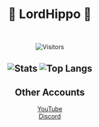 <h1 align="center">🦛 LordHippo 🦛</h1>
<br>

<p align="center">
  <img src="https://visitor-badge.laobi.icu/badge?page_id=ReimuSimpu.ReimuSimpu&left_color=red&right_color=purple" alt="Visitors"/>
</p>


<h2 align="center">
  <img src="https://github-readme-stats.vercel.app/api/?username=ReimuSimpu&show_icons=true&title_color=fff&icon_color=79ff97&text_color=9f9f9f&bg_color=151515&count_private=true&include_all_commits=true&custom_title=LordHippo's%20Statistics" alt="Stats"/>
  <img src="https://github-readme-stats.vercel.app/api/top-langs?username=ReimuSimpu&layout=compact&title_color=fff&icon_color=79ff97&text_color=9f9f9f&bg_color=151515&border_radius=10&hide=css&custom_title=LordHippo's%20Most%20Used%20Languages" alt="Top Langs"/>
</h2>

<h2 align="center">Other Accounts</h2>

<p align="center">
  <a href="https://www.youtube.com/@Lord_Hippo">YouTube</a><br>
  <a href="https://discord.com/users/618580498251382824">Discord</a>
</p>

